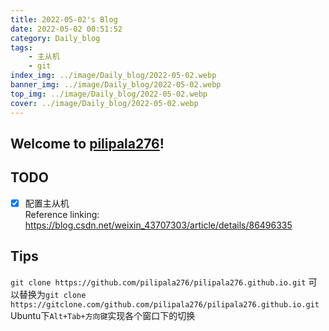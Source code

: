 ```yaml
---
title: 2022-05-02's Blog
date: 2022-05-02 00:51:52
category: Daily_blog
tags: 
    - 主从机
    - git
index_img: ../image/Daily_blog/2022-05-02.webp
banner_img: ../image/Daily_blog/2022-05-02.webp
top_img: ../image/Daily_blog/2022-05-02.webp
cover: ../image/Daily_blog/2022-05-02.webp
---
```


## Welcome to [pilipala276](https://pilipala276.github.io/)! 

## TODO
- [x] 配置主从机  
Reference linking:
https://blog.csdn.net/weixin_43707303/article/details/86496335

## Tips
`git clone https://github.com/pilipala276/pilipala276.github.io.git`
可以替换为`git clone https://gitclone.com/github.com/pilipala276/pilipala276.github.io.git`
Ubuntu下`Alt+Tab+方向键`实现各个窗口下的切换
  
